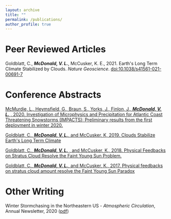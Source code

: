 ```yaml
---
layout: archive
title: ""
permalink: /publications/
author_profile: true
---
```


Peer Reviewed Articles
======================

Goldblatt, C., ***McDonald, V. L.***, McCusker, K. E., 2021. Earth's Long Term Climate Stabilized by Clouds. *Nature Geoscience*. [doi:10.1038/s41561-021-00691-7](https://doi.org/10.1038/s41561-021-00691-7)

Conference Abstracts
====================

[McMurdie, L., Heymsfield, G., Braun, S., Yorks, J., Finlon, J., ***McDonald, V. L.*** , 2020. Investigation of Microphysics and Precipitation for Atlantic Coast Threatening Snowstorms (IMPACTS): Preliminary results from the first deployment in winter 2020.](https://agu.confex.com/agu/fm20/meetingapp.cgi/Paper/757875)


[Goldblatt, C., ***McDonald, V. L.***, and McCusker, K, 2019. Clouds Stabilize Earth's Long Term Climate](https://ui.adsabs.harvard.edu/abs/2019AGUFM.A11L2768G/abstract)  


[Goldblatt, C., ***McDonald, V. L.*** , and McCusker, K., 2018. Physical Feedbacks on Stratus Cloud Resolve the Faint Young Sun Problem.](https://www.hou.usra.edu/meetings/climatology2018/pdf/2013.pdf)  


[Goldblatt, C., ***McDonald, V. L.***, and McCusker, K., 2017. Physical feedbacks on stratus cloud amount resolve the Faint Young Sun Paradox](https://ui.adsabs.harvard.edu/abs/2017AGUFMPP43E..08G/abstract)




<!--{% if author.googlescholar %}
  You can also find my articles on <u><a href="{{author.googlescholar}}">my Google Scholar profile</a>.</u>
{% endif %}

{% include base_path %}

{% for post in site.publications reversed %}
  {% include archive-single.html %}
{% endfor %}-->

Other Writing
=============

Winter Stormchasing in the Northeastern US - *Atmospheric Circulation*, Annual Newsletter, 2020 ([pdf](https://atmos.uw.edu/wp-content/uploads/2021/01/UW_AtmosSci_Newsletter2020.pdf))